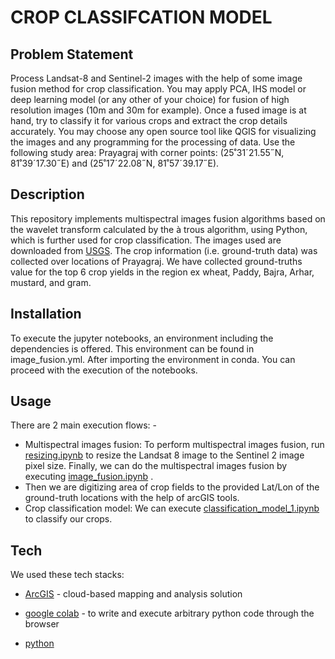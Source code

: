 # CROP CLASSIFCATION MODEL
## Problem Statement
Process Landsat-8 and Sentinel-2 images with the help of some image fusion method for crop classification. You may apply PCA, IHS model or deep learning model (or any other of your choice) for fusion of high resolution images (10m and 30m for example). Once a fused image is at hand, try to classify it for various crops and extract the crop details accurately. You may choose any open source tool like QGIS for visualizing the images and any programming for the processing of data.
Use the following study area: Prayagraj with corner points: (25˚31ˊ21.55˝N, 81˚39ˊ17.30˝E) and (25˚17ˊ22.08˝N, 81˚57ˊ39.17˝E).

## Description
This repository implements multispectral images fusion algorithms based on the wavelet transform calculated by the à trous algorithm, using Python, which is further used for crop classification. The images used are downloaded from [USGS](https://earthexplorer.usgs.gov/).
The crop information (i.e. ground-truth data) was collected over locations of Prayagraj. We have collected ground-truths value for the top 6 crop yields in the region ex wheat, Paddy,  Bajra, Arhar, mustard, and gram.
## Installation
To execute the jupyter notebooks, an environment including the dependencies is offered. This environment can be found in image_fusion.yml. After importing the environment in conda. You can proceed with the execution of the notebooks.

## Usage
There are 2 main execution flows: -

-   Multispectral images fusion: To perform multispectral images fusion, run [resizing.ipynb](https://github.com/Atithi360/CROP-CLASSIFICATION/blob/main/Crop%20Classification/resizing.ipynb) to       resize the Landsat 8 image to the Sentinel 2 image pixel size. Finally, we can do the           multispectral images fusion by executing [image_fusion.ipynb](https://github.com/Atithi360/CROP-CLASSIFICATION/blob/main/Crop%20Classification/image_fusion.ipynb) .
-   Then we are digitizing area of crop fields to the provided Lat/Lon of the ground-truth locations with the help of arcGIS tools.
-   Crop classification model: We can execute [classification_model_1.ipynb](https://github.com/Atithi360/CROP-CLASSIFICATION/blob/main/Crop%20Classification/classification_model_1.ipynb) to classify our crops.

## Tech

We used these tech stacks:
-   [ArcGIS](https://www.arcgis.com)  - cloud-based mapping and analysis solution

-   [google colab](https://colab.research.google.com/#create=true) - to write and execute arbitrary python code through the browser
-   [python](https://www.python.org) 
